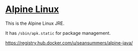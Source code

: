 [Alpine Linux](http://www.alpinelinux.org/)
============

This is the Alpine Linux JRE.

It has `/sbin/apk.static` for package management.

https://registry.hub.docker.com/u/seansummers/alpine-java/
